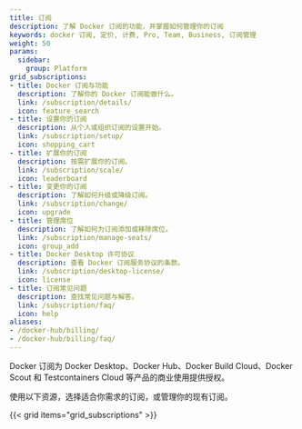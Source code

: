 ```yaml
---
title: 订阅
description: 了解 Docker 订阅的功能，并掌握如何管理你的订阅
keywords: docker 订阅, 定价, 计费, Pro, Team, Business, 订阅管理
weight: 50
params:
  sidebar:
    group: Platform
grid_subscriptions:
- title: Docker 订阅与功能
  description: 了解你的 Docker 订阅能做什么。
  link: /subscription/details/
  icon: feature_search
- title: 设置你的订阅
  description: 从个人或组织订阅的设置开始。
  link: /subscription/setup/
  icon: shopping_cart
- title: 扩展你的订阅
  description: 按需扩展你的订阅。
  link: /subscription/scale/
  icon: leaderboard
- title: 变更你的订阅
  description: 了解如何升级或降级订阅。
  link: /subscription/change/
  icon: upgrade
- title: 管理席位
  description: 了解如何为订阅添加或移除席位。
  link: /subscription/manage-seats/
  icon: group_add
- title: Docker Desktop 许可协议
  description: 查看 Docker 订阅服务协议的条款。
  link: /subscription/desktop-license/
  icon: license
- title: 订阅常见问题
  description: 查找常见问题与解答。
  link: /subscription/faq/
  icon: help
aliases:
- /docker-hub/billing/
- /docker-hub/billing/faq/
---
```


Docker 订阅为 Docker Desktop、Docker Hub、Docker Build Cloud、Docker Scout 和 Testcontainers Cloud 等产品的商业使用提供授权。

使用以下资源，选择适合你需求的订阅，或管理你的现有订阅。

{{< grid items="grid_subscriptions" >}}
